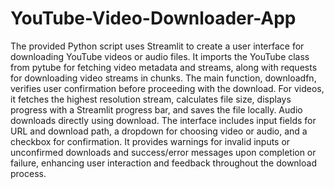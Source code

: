 # YouTube-Video-Downloader-App

The provided Python script uses Streamlit to create a user interface for downloading YouTube videos or audio files.
It imports the YouTube class from pytube for fetching video metadata and streams, along with requests for downloading video streams in chunks.
The main function, downloadfn, verifies user confirmation before proceeding with the download.
For videos, it fetches the highest resolution stream, calculates file size, displays progress with a Streamlit progress bar, and saves the file locally.
Audio downloads directly using download.
The interface includes input fields for URL and download path, a dropdown for choosing video or audio, and a checkbox for confirmation.
It provides warnings for invalid inputs or unconfirmed downloads and success/error messages upon completion or failure, enhancing user interaction and feedback throughout the download process.
